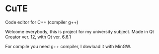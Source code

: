 # CuTE
Code editor for C++ (compiler g++)

Welcome everybody, this is project for my university subject. Made in Qt Creator ver. 12, with Qt ver. 6.6.1

For compile you need g++ compiler, I dowload it with MinGW.
